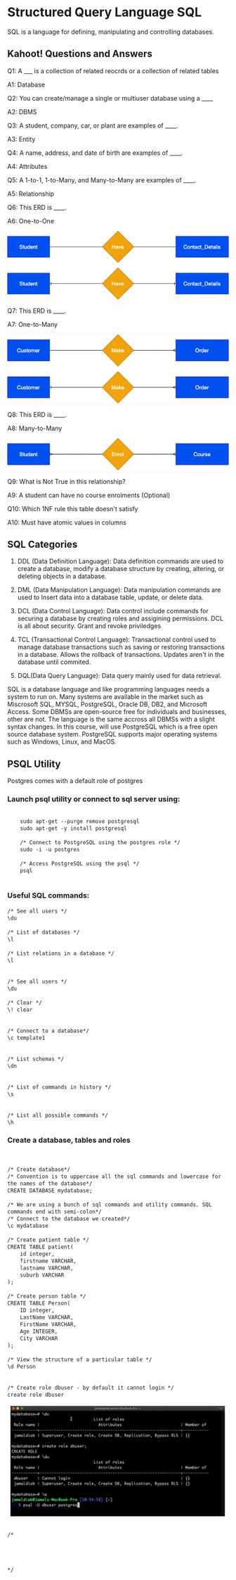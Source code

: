 # Structured Query Language SQL

SQL is a language for defining, manipulating and controlling databases.



## Kahoot! Questions and Answers

Q1: A ___ is a collection of related reocrds or a collection of related tables

A1: Database

Q2: You can create/manage a single or multiuser database using a ____

A2: DBMS

Q3: A student, company, car, or plant are examples of ____.

A3: Entity

Q4: A name, address, and date of birth are examples of ____.

A4: Attributes

Q5: A 1-to-1, 1-to-Many, and Many-to-Many are examples of ____.

A5: Relationship

Q6: This ERD is ____.

A6: One-to-One

![3NF](docs/1t1ERD.png) 

Q7: This ERD is ____.

A7: One-to-Many

![3NF](docs/ERD1toMany.png) 

Q8: This ERD is ____.

A8: Many-to-Many

![3NF](docs/ERDManytoMany.png) 

Q9: What is Not True in this relationship?

A9: A student can have no course enrolments (Optional)

Q10: Which 1NF rule this table doesn't satisfy

A10: Must have atomic values in columns



## SQL Categories

1. DDL (Data Definition Language): Data definition commands are used to create a database, modify a database structure by creating, altering, or deleting objects in a database.

2. DML (Data Manipulation Language): Data manipulation commands are used to Insert data into a database table, update, or delete data.
3. DCL (Data Control Language): Data control include commands for securing a database by creating roles and assigining permissions.
DCL is all about security. Grant and revoke priviledges
4. TCL (Transactional Control Language): Transactional control used to manage database transactions such as saving or restoring transactions in a database.
Allows the rollback of transactions. Updates aren't in the database until commited.
5. DQL(Data Query Language): Data query mainly used for data retrieval.

SQL is a database language and like programming languages needs a system to run on. Many systems are available in the market such as Miscrosoft SQL, MYSQL, PostgreSQL, Oracle DB, DB2, and Microsoft Access. Some DBMSs are open-source free for individuals and businesses, other are not. The language is the same accross all DBMSs with a slight syntax changes. In this course, will use PostgreSQL which is a free open source database system. PostgreSQL supports major operating systems such as Windows, Linux, and MacOS.


## PSQL Utility

Postgres comes with a default role of postgres

### Launch psql utility or connect to sql server using:
```
    
	sudo apt-get --purge remove postgresql
	sudo apt-get -y install postgresql
	
	/* Connect to PostgreSQL using the postgres role */
	sudo -i -u postgres

	/* Access PostgreSQL using the psql */
	psql
   
```


### Useful SQL commands:

```
/* See all users */
\du

/* List of databases */
\l

/* List relations in a database */
\l


/* See all users */
\du

/* Clear */
\! clear


/* Connect to a database*/
\c template1


/* List schemas */
\dn


/* List of commands in history */
\s


/* List all possible commands */
\h

```


### Create a database, tables and roles

```


/* Create database*/
/* Convention is to uppercase all the sql commands and lowercase for the names of the database*/
CREATE DATABASE mydatabase;

/* We are using a bunch of sql commands and utility commands. SQL commands end with semi-colon*/
/* Connect to the database we created*/
\c mydatabase

/* Create patient table */
CREATE TABLE patient(
	id integer,
	firstname VARCHAR,
	lastname VARCHAR,
	suburb VARCHAR
);

/* Create person table */
CREATE TABLE Person(
	ID integer,
	LastName VARCHAR,
	FirstName VARCHAR,
	Age INTEGER,
	City VARCHAR
);

/* View the structure of a particular table */
\d Person


/* Create role dbuser - by default it cannot login */
create role dbuser

```

![cannotlogin](docs/cannotlogin.PNG) 

```

/*




*/

```





